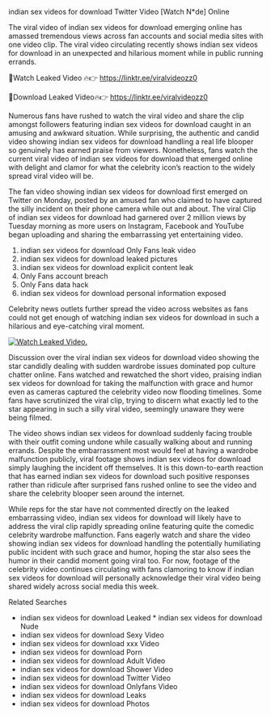 ﻿indian sex videos for download Twitter Video [Watch N*de] Online

The viral video of ﻿indian sex videos for download emerging online has amassed tremendous views across fan accounts and social media sites with one video clip. The viral video circulating recently shows ﻿indian sex videos for download in an unexpected and hilarious moment while in public running errands. 

🔴Watch Leaked Video 🔥👉  https://linktr.ee/viralvideozz0 

🔴Download Leaked Video🔥👉  https://linktr.ee/viralvideozz0 

Numerous fans have rushed to watch the viral video and share the clip amongst followers featuring ﻿indian sex videos for download caught in an amusing and awkward situation. While surprising, the authentic and candid video showing ﻿indian sex videos for download handling a real life blooper so genuinely has earned praise from viewers. Nonetheless, fans watch the current viral video of ﻿indian sex videos for download that emerged online with delight and clamor for what the celebrity icon’s reaction to the widely spread viral video will be.

The fan video showing ﻿indian sex videos for download first emerged on Twitter on Monday, posted by an amused fan who claimed to have captured the silly incident on their phone camera while out and about. The viral Clip of ﻿indian sex videos for download had garnered over 2 million views by Tuesday morning as more users on Instagram, Facebook and YouTube began uploading and sharing the embarrassing yet entertaining video. 

1. ﻿indian sex videos for download Only Fans leak video
2. ﻿indian sex videos for download leaked pictures
3. ﻿indian sex videos for download explicit content leak
4. Only Fans account breach
5. Only Fans data hack
6. ﻿indian sex videos for download personal information exposed

Celebrity news outlets further spread the video across websites as fans could not get enough of watching ﻿indian sex videos for download in such a hilarious and eye-catching viral moment. 

[![Watch Leaked Video.](https://miro.medium.com/v2/resize:fit:828/format:webp/1*cilzJN44JGOrTw9NJCrNHA.gif "Watch Leaked Video")](https://linktr.ee/viralvideozz0)

Discussion over the viral ﻿indian sex videos for download video showing the star candidly dealing with sudden wardrobe issues dominated pop culture chatter online. Fans watched and rewatched the short video, praising ﻿indian sex videos for download for taking the malfunction with grace and humor even as cameras captured the celebrity video now flooding timelines. Some fans have scrutinized the viral clip, trying to discern what exactly led to the star appearing in such a silly viral video, seemingly unaware they were being filmed.

The video shows ﻿indian sex videos for download suddenly facing trouble with their outfit coming undone while casually walking about and running errands. Despite the embarrassment most would feel at having a wardrobe malfunction publicly, viral footage shows ﻿indian sex videos for download simply laughing the incident off themselves. It is this down-to-earth reaction that has earned ﻿indian sex videos for download such positive responses rather than ridicule after surprised fans rushed online to see the video and share the celebrity blooper seen around the internet.  

While reps for the star have not commented directly on the leaked embarrassing video, ﻿indian sex videos for download will likely have to address the viral clip rapidly spreading online featuring quite the comedic celebrity wardrobe malfunction. Fans eagerly watch and share the video showing ﻿indian sex videos for download handling the potentially humiliating public incident with such grace and humor, hoping the star also sees the humor in their candid moment going viral too. For now, footage of the celebrity video continues circulating with fans clamoring to know if ﻿indian sex videos for download will personally acknowledge their viral video being shared widely across social media this week.

Related Searches
* ﻿indian sex videos for download Leaked
﻿* indian sex videos for download Nude
* ﻿indian sex videos for download Sexy Video
* ﻿indian sex videos for download xxx Video
* ﻿indian sex videos for download Porn
* ﻿indian sex videos for download Adult Video
* ﻿indian sex videos for download Shower Video
* ﻿indian sex videos for download Twitter Video
* ﻿indian sex videos for download Onlyfans Video
* ﻿indian sex videos for download Leaks
* ﻿indian sex videos for download Photos